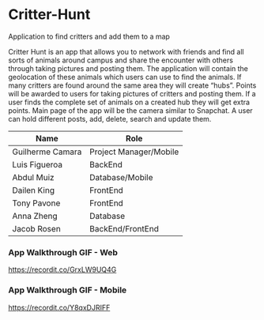 # Critter-Hunt
Application to find critters and add them to a map

Critter Hunt is an app that allows you to network with friends and find all sorts of animals around campus and share the encounter with others through taking pictures and posting them. The application will contain the geolocation of these animals which users can use to find the animals. If many critters are found around the same area they will create “hubs”. Points will be awarded to users for taking pictures of critters and posting them. If a user finds the complete set of animals on a created hub they will get extra points. Main page of the app will be the camera similar to Snapchat. A user can hold different posts, add, delete, search and update them.

|Name|Role|
|----|----|
|Guilherme Camara|Project Manager/Mobile|
|Luis Figueroa|BackEnd|
|Abdul Muiz|Database/Mobile|
|Dailen King|FrontEnd|
|Tony Pavone|FrontEnd|
|Anna Zheng|Database|
|Jacob Rosen|BackEnd/FrontEnd|

### App Walkthrough GIF - Web

https://recordit.co/GrxLW9UQ4G

### App Walkthrough GIF - Mobile

https://recordit.co/Y8qxDJRIFF
